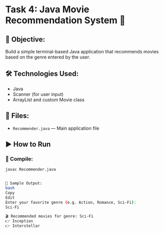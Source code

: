 # Task 4: Java Movie Recommendation System 🎥

## 📌 Objective:
Build a simple terminal-based Java application that recommends movies based on the genre entered by the user.

## 🛠 Technologies Used:
- Java
- Scanner (for user input)
- ArrayList and custom Movie class

## 📂 Files:
- `Recommender.java` — Main application file

## ▶️ How to Run

### 🔧 Compile:
```bash
javac Recommender.java


🧪 Sample Output:
bash
Copy
Edit
Enter your favorite genre (e.g. Action, Romance, Sci-Fi): 
Sci-Fi

🎬 Recommended movies for genre: Sci-Fi
👉 Inception
👉 Interstellar
